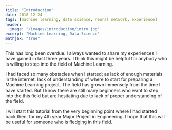 ```yaml
---
title: "Introduction"
date: 2018-12-24
tags: [machine learning, data science, neural network, experience]
header:
  image: "/images/introduction/intro.jpg"
excerpt: "Machine Learning, Data Science"
mathjax: "true"
---
```


This has long been overdue. I always wanted to share my experiences I have gained in last three years.
I think this might be helpful for anybody who is willing to step into the field of Machine Learning.

I had faced so many obstacles when I started; as lack of enough materials in the internet, lack of understanding of where to start for preparing a Machine Learning project.
The field has grown immensely from the time I have started. But I know there are still many beginners who want to step into the this field but are hesitating due to lack of proper understanding of the field.

I will start this tutorial from the very beginning point where I had started back then, for my 4th year Major Project in Engineering. I hope that this will be useful for someone who is fledging in this field.
